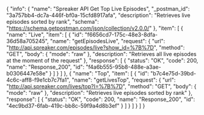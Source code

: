 {
  "info": {
    "name": "Spreaker API Get Top Live Episodes",
    "_postman_id": "3a757bb4-dc7a-446f-bf0a-15cfd8917afa",
    "description": "Retrieves live episodes sorted by rank",
    "schema": "https://schema.getpostman.com/json/collection/v2.0.0/"
  },
  "item": [
    {
      "name": "Live",
      "item": [
        {
          "id": "f6656cd7-175c-48e3-8dfa-36d58a705245",
          "name": "getEpisodesLive",
          "request": {
            "url": "http://api.spreaker.com/episodes/live?show_id=%7B%7D",
            "method": "GET",
            "body": {
              "mode": "raw"
            },
            "description": "Retrieves all live episodes at the moment of the request"
          },
          "response": [
            {
              "status": "OK",
              "code": 200,
              "name": "Response_200",
              "id": "f4a6b555-95b8-488e-a3ae-b0306447e58e"
            }
          ]
        }
      ]
    },
    {
      "name": "Top",
      "item": [
        {
          "id": "b7c4e75d-39bd-4c6c-aff8-f9e1cb7c7fa1",
          "name": "getLivesTop",
          "request": {
            "url": "http://api.spreaker.com/lives/top?I=%7B%7D",
            "method": "GET",
            "body": {
              "mode": "raw"
            },
            "description": "Retrieves live episodes sorted by rank"
          },
          "response": [
            {
              "status": "OK",
              "code": 200,
              "name": "Response_200",
              "id": "4ec9bd37-6fab-419c-bb8c-59f9a4d8b3ef"
            }
          ]
        }
      ]
    }
  ]
}